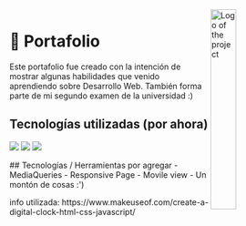 <img src="https://raw.githubusercontent.com/alan-reyes/portfolio-the-goodone/main/images/alan-reyes-logo.png" width="30%" alt="Logo of the project" align="right">

# 🚀 Portafolio 

Este portafolio fue creado con la intención de mostrar algunas habilidades que venido aprendiendo sobre Desarrollo Web.
También forma parte de mi segundo examen de la universidad :)

## Tecnologías utilizadas (por ahora)
<p>  
  <img src="https://img.shields.io/badge/HTML5-E34F26?style=for-the-badge&logo=html5&logoColor=white">
  <img src="https://img.shields.io/badge/CSS3-1572B6?style=for-the-badge&logo=css3&logoColor=white">
  <img src="https://img.shields.io/badge/JavaScript-F7DF1E?style=for-the-badge&logo=javascript&logoColor=black">
</p>
## Tecnologías / Herramientas por agregar
 - MediaQueries
 - Responsive Page
 - Movile view
 - Un montón de cosas :')


<p>info utilizada: 
   https://www.makeuseof.com/create-a-digital-clock-html-css-javascript/
</p>

